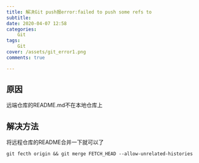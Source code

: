 ```yaml
---
title: 解决Git push报error:failed to push some refs to
subtitle:
date: 2020-04-07 12:58
categories:
    Git
tags:
    Git
cover: /assets/git_error1.png
comments: true

---
```


## 原因
远端仓库的README.md不在本地仓库上

## 解决方法
将远程仓库的README合并一下就可以了
```
git fecth origin && git merge FETCH_HEAD --allow-unrelated-histories
```